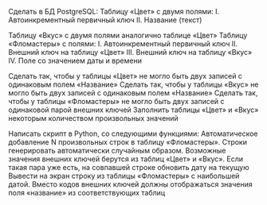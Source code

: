Сделать в БД PostgreSQL:
Таблицу «Цвет» с двумя полями:
I. Автоинкрементный первичный ключ
II. Название (текст)

Таблицу «Вкус» с двумя полями аналогично таблице «Цвет»
Таблицу «Фломастеры» с полями:
I. Автоинкрементный первичный ключ
II. Внешний ключ на таблицу «Цвет»
III. Внешний ключ на таблицу «Вкус»
IV. Поле со значением даты и времени

Сделать так, чтобы у таблицы «Цвет» не могло быть двух записей с одинаковым полем «Название»
Сделать так, чтобы у таблицы «Вкус» не могло быть двух записей с одинаковым полем «Название»
Сделать так, чтобы у таблицы «Фломастеры» не могло быть двух записей с одинаковой парой внешних ключей
Заполнить таблицы «Цвет» и «Вкус» некоторым количеством произвольных значений
 

Написать скрипт в Python, со следующими функциями:
Автоматическое добавление N произвольных строк в таблицу «Фломастеры».
Строки генерировать автоматически случайным образом.
Возможные значения внешних ключей берутся из таблиц «Цвет» и «Вкус». Если такая пара уже есть, на совпавшей строке обновить дату на текущую
Вывести на экран строку из таблицы «Фломастеры» с наибольшей датой. Вместо кодов внешних ключей должны отображаться значения поля «название» из соответствующих таблиц